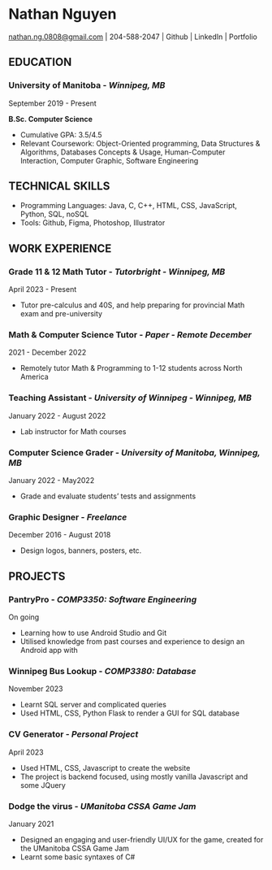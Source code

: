 # Nathan Nguyen

nathan.ng.0808@gmail.com | 204-588-2047 | Github | LinkedIn | Portfolio

## EDUCATION
 
### University of Manitoba - *Winnipeg, MB*	
September 2019 - Present

**B.Sc. Computer Science**
- Cumulative GPA: 3.5/4.5
- Relevant Coursework: Object-Oriented programming, Data Structures & Algorithms, Databases Concepts & Usage, Human-Computer Interaction, Computer Graphic, Software Engineering

## TECHNICAL SKILLS

- Programming Languages: Java, C, C++, HTML, CSS, JavaScript, Python, SQL, noSQL
- Tools: Github, Figma, Photoshop, Illustrator

## WORK EXPERIENCE

### Grade 11 & 12 Math Tutor - *Tutorbright - Winnipeg, MB*	
April 2023 - Present

- Tutor pre-calculus and 40S, and help preparing for provincial Math exam and pre-university

### Math & Computer Science Tutor - *Paper - Remote	December* 
2021 - December 2022

- Remotely tutor Math & Programming to 1-12 students across North America

### Teaching Assistant - *University of Winnipeg - Winnipeg, MB*	
January 2022 - August 2022

- Lab instructor for Math courses

### Computer Science Grader - *University of Manitoba, Winnipeg, MB*	
January 2022 - May2022

- Grade and evaluate students’ tests and assignments

### Graphic Designer - *Freelance*	
December 2016 - August 2018

- Design logos, banners, posters, etc.

## PROJECTS

### PantryPro - *COMP3350: Software Engineering*	
On going

- Learning how to use Android Studio and Git
- Utilised knowledge from past courses and experience to design an Android app with 

### Winnipeg Bus Lookup - *COMP3380: Database*	
November 2023

- Learnt SQL server and complicated queries
- Used HTML, CSS, Python Flask to render a GUI for SQL database

### CV Generator - *Personal Project*	
April 2023

- Used HTML, CSS, Javascript to create the website
- The project is backend focused, using mostly vanilla Javascript and some JQuery

### Dodge the virus - *UManitoba CSSA Game Jam*	
January 2021

- Designed an engaging and user-friendly UI/UX for the game, created for the UManitoba CSSA Game Jam
- Learnt some basic syntaxes of C#
